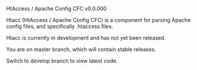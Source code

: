 HtAccess / Apache Config CFC v0.0.000

Htacc (HtAccess / Apache Config CFC) is a component for parsing Apache config files, and specifically .htaccess files.

Htacc is currently in development and has not yet been released.

You are on master branch, which will contain stable releases.

Switch to develop branch to view latest code.